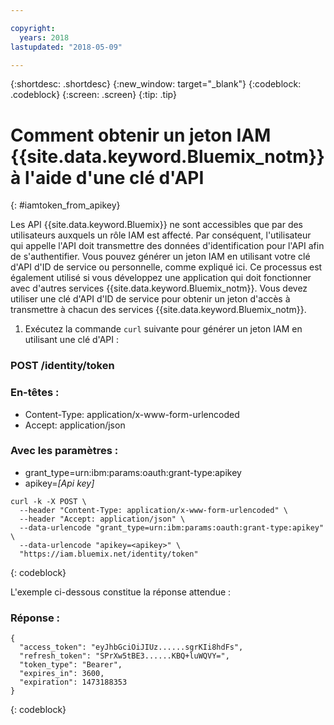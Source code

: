 ```yaml
---

copyright:
  years: 2018
lastupdated: "2018-05-09"

---
```



{:shortdesc: .shortdesc}
{:new_window: target="_blank"}
{:codeblock: .codeblock}
{:screen: .screen}
{:tip: .tip}

# Comment obtenir un jeton IAM {{site.data.keyword.Bluemix_notm}} à l'aide d'une clé d'API
{: #iamtoken_from_apikey}

Les API {{site.data.keyword.Bluemix}} ne sont accessibles que par des utilisateurs auxquels un rôle IAM est affecté. Par conséquent, l'utilisateur qui appelle l'API doit transmettre des données d'identification pour l'API afin de s'authentifier. Vous pouvez générer un jeton IAM en utilisant votre clé d'API d'ID de service ou personnelle, comme expliqué ici. Ce processus est également utilisé si vous développez une application qui doit fonctionner avec d'autres services {{site.data.keyword.Bluemix_notm}}. Vous devez utiliser une clé d'API d'ID de service pour obtenir un jeton d'accès à transmettre à chacun des services {{site.data.keyword.Bluemix_notm}}.

1. Exécutez la commande `curl` suivante pour générer un jeton IAM en utilisant une clé d'API :

### POST /identity/token

### En-têtes :
  - Content-Type: application/x-www-form-urlencoded
  - Accept: application/json

### Avec les paramètres :
  - grant_type=urn:ibm:params:oauth:grant-type:apikey
  - apikey=*[Api key]*

```
curl -k -X POST \
  --header "Content-Type: application/x-www-form-urlencoded" \
  --header "Accept: application/json" \
  --data-urlencode "grant_type=urn:ibm:params:oauth:grant-type:apikey" \
  --data-urlencode "apikey=<apikey>" \
  "https://iam.bluemix.net/identity/token"
```
{: codeblock}

L'exemple ci-dessous constitue la réponse attendue :

### Réponse :

```
{
  "access_token": "eyJhbGciOiJIUz......sgrKIi8hdFs",
  "refresh_token": "SPrXw5tBE3......KBQ+luWQVY=",
  "token_type": "Bearer",
  "expires_in": 3600,
  "expiration": 1473188353
}
```
{: codeblock}
